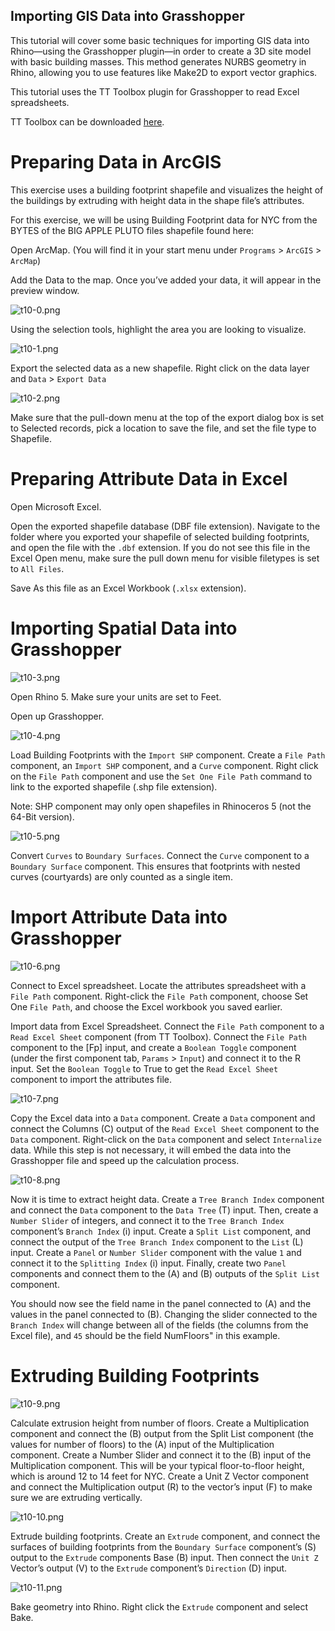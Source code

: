 ## Importing GIS Data into Grasshopper

This tutorial will cover some basic techniques for importing GIS data into Rhino—using the Grasshopper plugin—in order to create a 3D site model with basic building masses. This method generates NURBS geometry in Rhino, allowing you to use features like Make2D to export vector graphics.

This tutorial uses the TT Toolbox plugin for Grasshopper to read Excel spreadsheets.

TT Toolbox can be downloaded [here](http://www.food4rhino.com/project/tttoolbox?ufh).

# Preparing Data in ArcGIS

This exercise uses a building footprint shapefile and visualizes the height of the buildings by extruding with height data in the shape file’s attributes.

For this exercise, we will be using Building Footprint data for NYC from the BYTES of the BIG APPLE PLUTO files shapefile found here: 

Open ArcMap. (You will find it in your start menu under `Programs` > `ArcGIS` > `ArcMap`)

Add the Data to the map. Once you’ve added your data, it will appear in the preview window.

![t10-0.png](URL)

Using the selection tools, highlight the area you are looking to visualize.

![t10-1.png](URL)

Export the selected data as a new shapefile. Right click on the data layer and `Data` > `Export Data`

![t10-2.png](URL)

Make sure that the pull-down menu at the top of the export dialog box is set to Selected records, pick a location to save the file, and set the file type to Shapefile.

# Preparing Attribute Data in Excel

Open Microsoft Excel.

Open the exported shapefile database (DBF file extension). Navigate to the folder where you exported your shapefile of selected building footprints, and open the file with the `.dbf` extension. If you do not see this file in the Excel Open menu, make sure the pull down menu for visible filetypes is set to `All Files`.

Save As this file as an Excel Workbook (`.xlsx` extension).

# Importing Spatial Data into Grasshopper

![t10-3.png](URL)

Open Rhino 5. Make sure your units are set to Feet.

Open up Grasshopper.

![t10-4.png](URL)

Load Building Footprints with the `Import SHP` component. Create a `File Path` component, an `Import SHP` component, and a `Curve` component. Right click on the `File Path` component and use the `Set One File Path` command to link to the exported shapefile (.shp file extension).

Note: SHP component may only open shapefiles in Rhinoceros 5 (not the 64-Bit version).

![t10-5.png](URL)

Convert `Curves` to `Boundary Surfaces`. Connect the `Curve` component to a `Boundary Surface` component. This ensures that footprints with nested curves (courtyards) are only counted as a single item.

# Import Attribute Data into Grasshopper

![t10-6.png](URL)

Connect to Excel spreadsheet. Locate the attributes spreadsheet with a `File Path` component. Right-click the `File Path` component, choose Set One `File Path`, and choose the Excel workbook you saved earlier.

Import data from Excel Spreadsheet. Connect the `File Path` component to a `Read Excel Sheet` component (from TT Toolbox). Connect the `File Path` component to the [Fp] input, and create a `Boolean Toggle` component (under the first component tab, `Params` > `Input`) and connect it to the R input. Set the `Boolean Toggle` to True to get the `Read Excel Sheet` component to import the attributes file.

![t10-7.png](URL)

Copy the Excel data into a `Data` component. Create a `Data` component and connect the Columns (C) output of the `Read Excel Sheet` component to the `Data` component. Right-click on the `Data` component and select `Internalize` data. While this step is not necessary, it will embed the data into the Grasshopper file and speed up the calculation process.

![t10-8.png](URL)

Now it is time to extract height data. Create a `Tree Branch Index` component and connect the `Data` component to the `Data Tree` (T) input. Then, create a `Number Slider` of integers, and connect it to the `Tree Branch Index` component’s `Branch Index` (i) input. Create a `Split List` component, and connect the output of the `Tree Branch Index` component to the `List` (L) input. Create a `Panel` or `Number Slider` component with the value `1` and connect it to the `Splitting Index` (i) input. Finally, create two `Panel` components and connect them to the (A) and (B) outputs of the `Split List` component.

You should now see the field name in the panel connected to (A) and the values in the panel connected to (B). Changing the slider connected to the `Branch Index` will change between all of the fields (the columns from the Excel file), and `45` should be the field NumFloors" in this example.

# Extruding Building Footprints

![t10-9.png](URL)

Calculate extrusion height from number of floors. Create a Multiplication component and connect the (B) output from the Split List component (the values for number of floors) to the (A) input of the Multiplication component. Create a Number Slider and connect it to the (B) input of the Multiplication component. This will be your typical floor-to-floor height, which is around 12 to 14 feet for NYC. Create a Unit Z Vector component and connect the Multiplication output (R) to the vector’s input (F) to make sure we are extruding vertically.

![t10-10.png](URL)

Extrude building footprints. Create an `Extrude` component, and connect the surfaces of building footprints from the `Boundary Surface` component’s (S) output to the `Extrude` components Base (B) input. Then connect the `Unit Z` Vector’s output (V) to the `Extrude` component’s `Direction` (D) input.

![t10-11.png](URL)

Bake geometry into Rhino. Right click the `Extrude` component and select Bake.